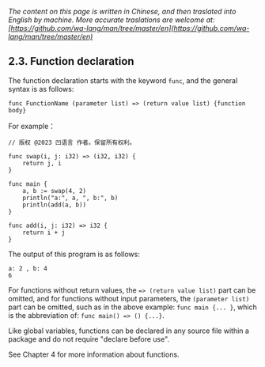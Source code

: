 *The content on this page is written in Chinese, and then traslated into English by machine. More accurate traslations are welcome at: [https://github.com/wa-lang/man/tree/master/en](https://github.com/wa-lang/man/tree/master/en)*

## 2.3. Function declaration

The function declaration starts with the keyword `func`, and the general syntax is as follows:

```wa
func FunctionName (parameter list) => (return value list) {function body}
```

For example：

```wa
// 版权 @2023 凹语言 作者。保留所有权利。

func swap(i, j: i32) => (i32, i32) {
    return j, i
}

func main {
    a, b := swap(4, 2)
    println("a:", a, ", b:", b)
    println(add(a, b))
}

func add(i, j: i32) => i32 {
    return i + j
}
```

The output of this program is as follows:

```
a: 2 , b: 4
6
```

For functions without return values, the `=> (return value list)` part can be omitted, and for functions without input parameters, the `(parameter list)` part can be omitted, such as in the above example: `func main {... }`, which is the abbreviation of: `func main() => () {...}`.

Like global variables, functions can be declared in any source file within a package and do not require "declare before use".

See Chapter 4 for more information about functions.